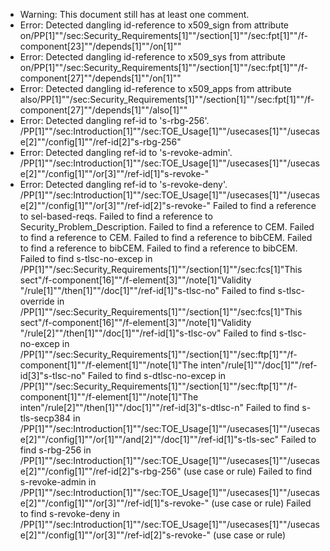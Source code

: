 * Warning: This document still has at least one comment.
* Error: Detected dangling id-reference to x509_sign from attribute
        on/PP[1]""/sec:Security_Requirements[1]""/section[1]""/sec:fpt[1]""/f-component[23]""/depends[1]""/on[1]""
* Error: Detected dangling id-reference to x509_sys from attribute
        on/PP[1]""/sec:Security_Requirements[1]""/section[1]""/sec:fpt[1]""/f-component[27]""/depends[1]""/on[1]""
* Error: Detected dangling id-reference to x509_apps from attribute
        also/PP[1]""/sec:Security_Requirements[1]""/section[1]""/sec:fpt[1]""/f-component[27]""/depends[1]""/also[1]""
* Error: Detected dangling ref-id to 's-rbg-256'.
	  /PP[1]""/sec:Introduction[1]""/sec:TOE_Usage[1]""/usecases[1]""/usecase[2]""/config[1]""/ref-id[2]"s-rbg-256"
* Error: Detected dangling ref-id to 's-revoke-admin'.
	  /PP[1]""/sec:Introduction[1]""/sec:TOE_Usage[1]""/usecases[1]""/usecase[2]""/config[1]""/or[3]""/ref-id[1]"s-revoke-"
* Error: Detected dangling ref-id to 's-revoke-deny'.
	  /PP[1]""/sec:Introduction[1]""/sec:TOE_Usage[1]""/usecases[1]""/usecase[2]""/config[1]""/or[3]""/ref-id[2]"s-revoke-"
 Failed to find a reference to sel-based-reqs.
 Failed to find a reference to Security_Problem_Description.
 Failed to find a reference to CEM.
 Failed to find a reference to CEM.
 Failed to find a reference to bibCEM.
 Failed to find a reference to bibCEM.
 Failed to find a reference to bibCEM.
 Failed to find s-tlsc-no-excep in /PP[1]""/sec:Security_Requirements[1]""/section[1]""/sec:fcs[1]"This sect"/f-component[16]""/f-element[3]""/note[1]"Validity "/rule[1]""/then[1]""/doc[1]""/ref-id[1]"s-tlsc-no"
 Failed to find s-tlsc-override in /PP[1]""/sec:Security_Requirements[1]""/section[1]""/sec:fcs[1]"This sect"/f-component[16]""/f-element[3]""/note[1]"Validity "/rule[2]""/then[1]""/doc[1]""/ref-id[1]"s-tlsc-ov"
 Failed to find s-tlsc-no-excep in /PP[1]""/sec:Security_Requirements[1]""/section[1]""/sec:ftp[1]""/f-component[1]""/f-element[1]""/note[1]"The inten"/rule[1]""/doc[1]""/ref-id[3]"s-tlsc-no"
 Failed to find s-dtlsc-no-excep in /PP[1]""/sec:Security_Requirements[1]""/section[1]""/sec:ftp[1]""/f-component[1]""/f-element[1]""/note[1]"The inten"/rule[2]""/then[1]""/doc[1]""/ref-id[3]"s-dtlsc-n"
 Failed to find s-tls-secp384 in /PP[1]""/sec:Introduction[1]""/sec:TOE_Usage[1]""/usecases[1]""/usecase[2]""/config[1]""/or[1]""/and[2]""/doc[1]""/ref-id[1]"s-tls-sec"
 Failed to find s-rbg-256 in /PP[1]""/sec:Introduction[1]""/sec:TOE_Usage[1]""/usecases[1]""/usecase[2]""/config[1]""/ref-id[2]"s-rbg-256" (use case or rule)
 Failed to find s-revoke-admin in /PP[1]""/sec:Introduction[1]""/sec:TOE_Usage[1]""/usecases[1]""/usecase[2]""/config[1]""/or[3]""/ref-id[1]"s-revoke-" (use case or rule)
 Failed to find s-revoke-deny in /PP[1]""/sec:Introduction[1]""/sec:TOE_Usage[1]""/usecases[1]""/usecase[2]""/config[1]""/or[3]""/ref-id[2]"s-revoke-" (use case or rule)
